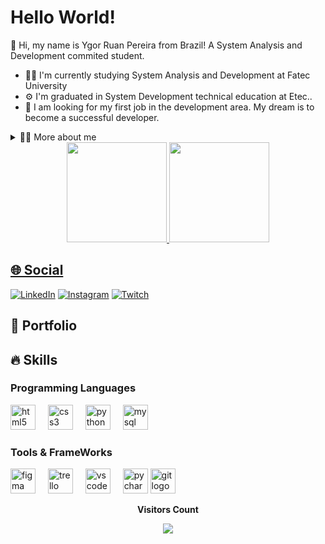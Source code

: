 # Hello World!
<p>
👋 Hi, my name is Ygor Ruan Pereira from Brazil! A  System Analysis and Development commited student.
  
- 👨‍🎓 I'm currently studying System Analysis and Development at Fatec University
- ⚙️ I'm graduated in System Development technical education at Etec..</li>
- 🎯 I am looking for my first job in the development area. My dream is to become a successful developer.
</p>
<details>
  <summary>🙋‍♂️ More about me</summary>
  
  - 💬 I'm a 18 years old dreammer student living in São José dos Campos, a Brazil's city.. I have interes and aptitude for learning new programming languages and easily adapt to changes, keeping myself updated on the latest trends. I have experience in planning and logic for large projects, as well as working effectively in teams. I possess strong skills in developing full-stack web platforms using HTML, CSS, and Python, as well as in MySQL databases. At the technical school i developed abiities which make me agile, self-taught, and proactive, always striving to deliver the best results and overcome challenges along the way.

  - 😍 I enjoy watching a good movie or series, playing video games with my friends on vacation days, and learn about technology. I can't live without music, and it greatly contributes to my English learning. I would like to tal about your hobbies to see if we have any common preferences!
</details>

<div align="center">
  <a href="https://github.com/YgorPereira">
  <img height="160em" src="https://github-readme-stats.vercel.app/api?username=YgorPereira&show_icons=true&theme=holi&include_all_commits=true&count_private=true"/>
  <img height="160em" src="https://github-readme-stats.vercel.app/api/top-langs/?username=YgorPereira&layout=compact&langs_count=7&theme=holi"/>
</div>

## 🌐 Social

[![LinkedIn](https://img.shields.io/badge/LinkedIn-0077B5?style=for-the-badge&logo=linkedin&logoColor=white)](https://www.linkedin.com/in/ygorrpereira/)
[![Instagram](https://img.shields.io/badge/Instagram-E4405F?style=for-the-badge&logo=instagram&logoColor=white)](https://www.instagram.com/ygorrpereira/)
[![Twitch](https://img.shields.io/badge/Twitch-9146FF?style=for-the-badge&logo=twitch&logoColor=white)](https://www.twitch.tv/ygorrp)
    
## 📌 Portfolio
    
## 🔥 Skills

### Programming Languages
<div align="left">
  <img src="https://cdn.jsdelivr.net/gh/devicons/devicon/icons/html5/html5-original.svg" height="40" alt="html5 logo"  />
  <img width="12" />
  <img src="https://cdn.jsdelivr.net/gh/devicons/devicon/icons/css3/css3-original.svg" height="40" alt="css3 logo"  />
  <img width="12" />
  <img src="https://cdn.jsdelivr.net/gh/devicons/devicon/icons/python/python-original.svg" height="40" alt="python logo"  />
  <img width="12" />
  <img src="https://cdn.jsdelivr.net/gh/devicons/devicon/icons/mysql/mysql-original.svg" height="40" alt="mysql logo"  />
  <img width="12" />
</div>

### Tools & FrameWorks

<div align="left">
  <img src="https://cdn.jsdelivr.net/gh/devicons/devicon/icons/figma/figma-original.svg" height="40" alt="figma logo"  />
  <img width="12" />
  <img src="https://cdn.jsdelivr.net/gh/devicons/devicon/icons/trello/trello-plain.svg" height="40" alt="trello logo"  />
  <img width="12" />
  <img src="https://cdn.jsdelivr.net/gh/devicons/devicon/icons/vscode/vscode-original.svg" height="40" alt="vscode logo"  />
  <img width="12" />
  <img src="https://cdn.jsdelivr.net/gh/devicons/devicon/icons/pycharm/pycharm-original.svg" height="40" alt="pycharm logo"  />
  <img src="https://cdn.jsdelivr.net/gh/devicons/devicon/icons/git/git-original.svg" height="40" alt="git logo"  />
</div>

<p align="center"><b>Visitors Count</b></p>
<div align="center">
  <img src="https://profile-counter.glitch.me/YgorPereira/count.svg?"  />
</div>
